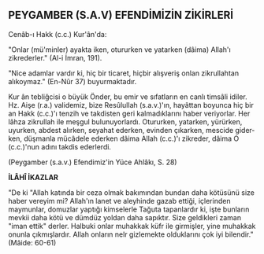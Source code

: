 ## PEYGAMBER (S.A.V) EFENDİMİZİN ZİKİRLERİ

Cenâb-ı Hakk (c.c.) Kur'ân'da:

"Onlar (mü'minler) ayakta iken, otururken ve yatarken (dâima) Allah'ı zikrederler." (Al-i İmran, 191).

"Nice adamlar vardır ki, hiç bir ticaret, hiçbir alışveriş onlan zikrullahtan alıkoymaz." (En-Nûr 37) buyurmaktadır.

Kur ân tebliğcisi o büyük Önder, bu emir ve sı­fatların en canlı timsâli idiler. Hz. Aişe (r.a.) validemiz, bize Resûlullah (s.a.v.)'ın, hayâttan bo­yunca hiç bir an Hakk (c.c.)'ı tenzih ve takdisten geri kalmadıklarını haber veriyorlar. Her lâhza zikrullah ile meşgul bulunuyorlardı. Otururken, yatarken, yürürken, uyurken, abdest alırken, seyahat ederken, evinden çıkarken, mescide gider­ken, düşmanla mücâdele ederken dâima Allah (c.c.)'ı zikreder, dâima O (c.c.)'nun adını takdis ederlerdi.

(Peygamber (s.a.v.) Efendimiz'in Yüce Ahlâkı, S. 28)

**İLÂHÎ İKAZLAR**

"De ki "Allah katında bir ceza olmak bakımın­dan bundan daha kötüsünü size haber vereyim mi? Allah'ın lanet ve aleyhinde gazab ettiği, iç­lerinden maymunlar, domuzlar yaptığı kimselerle Tağuta tapanlardır ki, işte bunların mevkii daha kötü ve dümdüz yoldan daha sapıktır. Size geldikleri zaman "iman ettik" derler. Halbuki onlar muhakkak küfr ile girmişler, yine muhakkak onunla çıkmışlardır. Allah onların nelr gizlemekte olduklarını çok iyi bilendir." (Mâide: 60-61)
